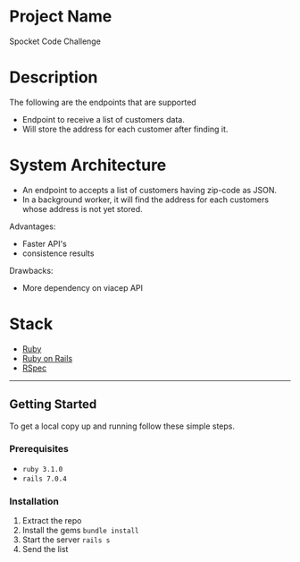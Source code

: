 # Project Name
Spocket Code Challenge

# Description

The following are the endpoints that are supported
- Endpoint to receive a list of customers data.
- Will store the address for each customer after finding it.

# System Architecture

- An endpoint to accepts a list of customers having zip-code as JSON.
- In a background worker, it will find the address for each customers whose address is not yet stored.

Advantages:
- Faster API's
- consistence results

Drawbacks:
- More dependency on viacep API

# Stack

* [Ruby](https://www.ruby-lang.org/en/)
* [Ruby on Rails](https://rubyonrails.org/)
* [RSpec](https://github.com/rspec/rspec-rails)


------------

## Getting Started

To get a local copy up and running follow these simple steps.

### Prerequisites

* `ruby 3.1.0`
* `rails 7.0.4`

### Installation

1. Extract the repo
2. Install the gems
`bundle install`
3. Start the server
`rails s`
4. Send the list
